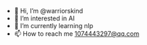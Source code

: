 - 👋 Hi, I’m @warriorskind
- 👀 I’m interested in AI
- 🌱 I’m currently learning nlp
- 📫 How to reach me 1074443297@qq.com
